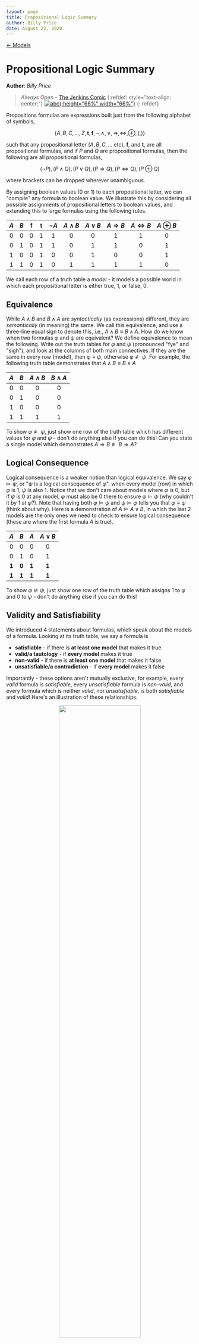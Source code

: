 ```yaml
---
layout: page
title: Propositional Logic Summary
author: Billy Price
date: August 22, 2020
---
```

[← Models](/models)

# Propositional Logic Summary
**Author**: *Billy Price*

> *Always Open* - [The Jenkins Comic](https://thejenkinscomic.wordpress.com/2020/08/22/always-open/)
>{:refdef: style="text-align: center;"}
>[![abc](https://thejenkinscomic.files.wordpress.com/2020/08/screenshot-1377.png?w=1024){:height="66%" width="66%"}](https://thejenkinscomic.wordpress.com/2020/08/22/always-open/)
>{: refdef}

Propositions formulas are expressions built just from the following alphabet of symbols,

$$\{A,B,C,...,Z, \textbf{t},\textbf{f}, \neg, \wedge, \vee, \Rightarrow, \Leftrightarrow, \oplus, (, )\}$$

such that any propositional letter ($A,B,C,\dots$ etc), $\textbf{f}$, and $\textbf{t}$, are all propositional formulas, and if $P$ and $Q$ are propositional formulas, then the following are all propositional formulas,

$$ (\neg P), (P \wedge Q), (P \vee Q), (P \Rightarrow Q), (P \Leftrightarrow Q), (P \oplus Q) $$

where brackets can be dropped wherever unambiguous.

By assigning boolean values ($0$ or $1$) to each propositional letter, we can "compile" any formula to boolean value. We illustrate this by considering all possible assignments of propositional letters to boolean values, and extending this to large formulas using the following rules.

| $A$ | $B$ | $\mathbf{f}$ | $\mathbf{t}$ | $\neg A$ | $A \wedge B$  | $A \vee B$ | $A \Rightarrow B$ | $A \Leftrightarrow B$ | $A \oplus B$ |
|:-:|:-:|:-:|:-:|:-:|:-:|:-:|:-:|:-:|:-:|
| 0 | 0 | 0 | 1 | 1 | 0 | 0 | 1 | 1 | 0 |
| 0 | 1 | 0 | 1 | 1 | 0 | 1 | 1 | 0 | 1 |
| 1 | 0 | 0 | 1 | 0 | 0 | 1 | 0 | 0 | 1 |
| 1 | 1 | 0 | 1 | 0 | 1 | 1 | 1 | 1 | 0 |

We call each row of a truth table a *model* - it models a possible world in which each propositional letter is either true, $1$, or false, $0$.

## Equivalence
While $A \wedge B$ and $B \wedge A$ are *syntactically* (as expressions) different, they are *semantically* (in meaning) the same. We call this equivalence, and use a three-line equal sign to denote this, i.e., $A \wedge B \equiv B \wedge A$. How do we know when two formulas $\varphi$ and $\psi$ are equivalent? We define equivalence to mean the following.
Write out the truth tables for $\varphi$ and $\psi$ (pronounced "fye" and "sigh"), and look at the columns of both main connectives. If they are the same in every row (model), then $\varphi \equiv \psi$, otherwise $\varphi \not\equiv \psi$. For example, the following truth table demonstrates that $A \wedge B \equiv B \wedge A$

| $A$ | $B$ | $A \wedge B$  | $B \wedge A$ |
|:-:|:-:|:-:|:-:|
| 0 | 0 | 0 | 0 |
| 0 | 1 | 0 | 0 |
| 1 | 0 | 0 | 0 |
| 1 | 1 | 1 | 1 |

To show $\varphi \not\equiv \psi$, just show one row of the truth table which has different values for $\varphi$ and $\psi$ - don't do anything else if you can do this! Can you state a single model which demonstrates $A \Rightarrow B \not\equiv B \Rightarrow A$?

## Logical Consequence
Logical consequence is a weaker notion than logical equivalence. We say $\varphi \vDash \psi$, or "$\psi$ is a logical consequence of $\varphi$", when every model (row) in which $\varphi$ is $1$, $\psi$ is also $1$. Notice that we don't care about models where $\varphi$ is $0$, but if $\psi$ is $0$ at any model, $\varphi$ must also be $0$ there to ensure $\varphi \vDash \psi$ (why couldn't it by $1$ at $\varphi$?). Note that having both $\varphi \vDash \psi$ and $\psi \vDash \varphi$ tells you that $\varphi \equiv \psi$ (think about why). Here is a demonstration of $A \vDash A \vee B$, in which the last 2 models are the only ones we need to check to ensure logical consequence (these are where the first formula $A$ is true).

| $A$ | $B$ | $A$  | $A \vee B$ |
|:-:|:-:|:-:|:-:|
| 0 | 0 | 0 | 0 |
| 0 | 1 | 0 | 1 |
| **1** | **0** | **1** | **1** |
| **1** | **1** | **1** | **1** |

To show $\varphi \nvDash \psi$, just show one row of the truth table which assigns $1$ to $\varphi$ and $0$ to $\psi$ - don't do anything else if you can do this!

## Validity and Satisfiability
We introduced 4 statements about formulas, which speak about the models of a formula. Looking at its truth table, we say a formula is
* **satisfiable** - if there is **at least one model** that makes it true
* **valid/a tautology** - if **every model** makes it true
* **non-valid** - if there is **at least one model** that makes it false
* **unsatisfiable/a contradiction** - if **every model** makes it false

Importantly - these options aren't mutually exclusive, for example, every *valid* formula is *satisfiable*, every *unsatisfiable* formula is *non-valid*, and every formula which is neither *valid*, nor *unsatisfiable*, is both *satisfiable* and *valid*! Here's an illustration of these relationships.

<center>
<img src="model-venn-diagram.jpeg" width="66%"/>
</center>

Despite the diagram's proportions, the vast majority of formulas tend to be in the purple section - both *satisfiable* and *non-valid*.

## Negated claims

Observe the way these claims change when we assert they are *not* true about a formula

| $\varphi$ is not *satisfiable* | ...means the thing same as... | $\varphi$ is *unsatisfiable* |
| $\varphi$ is not *valid* | ...means the thing same as... | $\varphi$ is *non-valid* |
| $\varphi$ is not *non-valid* | ...means the thing same as... | $\varphi$ is *valid* |
| $\varphi$ is not *unsatisfiable* | ...means the thing same as... | $\varphi$ is *satisfiable* |

In contrast, a common mistake is to confuse the statement "$\neg \varphi$ is \_\_\_\_" with "$\varphi$ is not \_\_\_\_", where the blanks are replaced with one of the 4 claims about formulas. Without knowing the formula $\varphi$, these statements are not the same. For example $\neg \varphi$ is *satisfiable* does **not** tell you $\varphi$ is *unsatisfiable* (although it is true if $\varphi$ is also *valid* - not just *satisfiable*). It just tells you $\varphi$ is non-valid, since all we know is there is one model making $\neg \varphi$ true. Try to fill out the rest of this table, specifically picturing the truth tables involved, and exactly what evidence each claim gives you (it will look different to the first table).

| $\neg \varphi$ is *satisfiable* | ...means the thing same as... | $\varphi$ is *non-valid* |
| $\neg \varphi$ is *valid* | ...means the thing same as... | $\varphi$ is \_\_\_\_\_\_\_\_\_\_\_\_ |
| $\neg \varphi$ is *non-valid* | ...means the thing same as... | $\varphi$ is \_\_\_\_\_\_\_\_\_\_\_\_ |
| $\neg \varphi$ is *unsatisfiable* | ...means the thing same as... | $\varphi$ is \_\_\_\_\_\_\_\_\_\_\_\_ |

## Examples

* $A \Rightarrow A$ - satisfiable $\checkmark$, valid $\checkmark$, non-valid $\times$, unsatisfiable $\times$
* $A \vee B$ - satisfiable $\checkmark$, valid $\times$, non-valid $\checkmark$, unsatisfiable $\times$
* $A \wedge \neg A$ - satisfiable $\times$, valid $\times$, non-valid $\checkmark$, unsatisfiable $\checkmark$

| $A$ | $B$ | $A \Rightarrow A$  | $A \vee B$ | $A \wedge \neg A$ |
|:-:|:-:|:-:|:-:|:-:|
| 0 | 0 | 1 | 0 | 0 |
| 0 | 1 | 1 | 1 | 0 |
| 1 | 0 | 1 | 1 | 0 |
| 1 | 1 | 1 | 1 | 0 |

In particular, the second row, $A \mapsto 0$ and $B \mapsto 1$, is sufficent evidence to show $A \Rightarrow A$ is satisfiable and that $A \vee B$ is satisfiable. Similarly, the first row, $A \mapsto 0$ and $B \mapsto 0$ is sufficent evidence to show $A \vee B$ is non-valid, and that $A \wedge \neg A$ is non-valid. Of course any one row is sufficient evidence that $A \Rightarrow A$ is satisfiable and that $A \wedge \neg A$ is non-valid. When proving satisfiability or non-validity, you do not need to present the whole truth table, and it is always best to *explicitly* identify the model which makes the formula true/false. A bad proof will claim there is a model that makes a formula true/false, without stating a particular model.

On the other hand, validity/tautology and unsatisfiability/contradiction claims require the whole truth table$\dots$ or resolution!

## Resolution

### CNF and RCNF
First we convert to CNF (conjunctive normal form), i.e., a formula of the form , where each blank is a literal (a propositional letter or its negation).
  1. Eliminate all occurrences of $\oplus$, using $A \oplus B \equiv (A \vee B) \wedge (\neg A \vee \neg B)$.
  2. Eliminate all occurrences of $\Leftrightarrow$, using $A \Leftrightarrow B \equiv (A \Rightarrow B) \wedge (B \Rightarrow A)$.
  3. Eliminate all occurrences of $\Rightarrow$ using $A \Rightarrow B \equiv \neg A \vee B$.
  4. Use De Morgan’s Laws to push $\neg$ inward over $\wedge$ and $\vee$, that is, $\neg (A \wedge B) \equiv \neg A \vee \neg B$ and $\neg (A \vee B) \equiv \neg A \wedge \neg B$ 
  5. Eliminate double negations using $\neg\neg A \equiv A$.
  6. Use the distributive laws to get the required form; you should need only $A \vee (B \wedge C) \equiv (A \vee B) \wedge (A \vee C)$. You will likely need to apply this repeatedly, and any of $A,B,C$ could be a larger complex formula.

To convert to RCNF (reduced CNF), delete any repetitions of literals, for example $(A \vee B \vee A) \equiv (A \vee B)$, and drop any clause which contains a formula and its negation, like $(A \vee B \vee \neg A)$ (these are always true, so can be ignored).

Finally we can convert RCNF to Clausal Form - a set of clauses, where each clause is a set of literals.

<center>
$(P \vee \neg Q \vee S) \wedge (P \vee \neg R \vee S) \wedge (\neg S \vee \neg P) \wedge (\neg S \vee Q \vee R)$
$ \{\{P, \neg Q, S\}, \{P, \neg R, S\}, \{\neg S, \neg P\}, \{\neg S, Q, R\}\}$
</center>

### Resolving Clauses
If we can find a propositional letter $A$ and two clauses, $X, Y$ with $P \in X$ and $\neg P \in Y$ (like $\{P,A,B\}$ and $\{\neg P, C, D, E\}$) we can conclude the clause $(X \cup Y) \setminus \{P,\neg P\}$, that is, all the literals in either X or Y that aren't $P$ or $\neg P$, as a **logical consequence**. For example, the clauses $\{P,A,B\}$ and $\{\neg P, C, D, E\}$ *resolve* to $\{A,B,C,D,E\}$. Paying attention to the precise definition of logical consequence, pick two small clauses that can be resolved, and convince yourself that the resolvent is a logical consequence of those two clauses together. Importantly, the resolvent is *not* equivalent to the previous two, it's just a logical consequence.

![resolvent](resolvent.jpeg)

In the above image, we make use of the principle written in red, which says that if we can ever derive a contradiction (an unsatisfiable clause), we can conclude the unsatisfiability of the original clauses. We consider the empty clause, written $\emptyset$, unsatisfiable, because the only way to derive it is to *resolve* a pair of clauses of the form $\{P\}$ and $\{\neg P\}$, which together represent $P \wedge \neg P$ (clearly unsatisfiable).

### A common misconception

What do the clauses $\{A,B\}$ and $\{\neg A, \neg B\}$ resolve to? Is it $\emptyset$? No! That would mean that $(A \vee B) \wedge (\neg A \vee \neg B)$ is unsatisfiable, but it isn't! Consider the model where $A$ is true and $B$ is false - this makes the formula true.

These clauses actually resolve to either $\{B,\neg B\}$ or to $\{A,\neg A\}$, since we can only resolve on one letter at a time. Both true of these formulas are always in any model - so are equivalent to $\textbf{t}$ (true). But having "true" as a logical consequence tells you nothing! All formulas have "true" as a logical consequence. Given only these clauses, we are at a dead end - there is no contradiction among them.

## Usage of Resolution

**ONLY USE RESOLUTION ON A FORMULA TO SHOW IT IS UNSATISFIABLE**.

Resolution doesn't tell you "whether or not" your formula is unsatisfiable - in its basic form, it can only confirm that a formula is unsatisfiable. It is true that a set of clauses representing a satisfiable (i.e. not unsatisfiable) formula cannot derive the empty set via resolution, but to show satisfiability of the formula in this way, you'd need to demonstrate that your algorithm for choosing clauses to resolve will *always* derive the empty set if its possible, and that your algorithm fails to do so for the formula in question. There are better ways!

I want to show my formula is...
* **unsatisfiable/a contradiction** - convert to RCNF and resolve to $\emptyset$
* **valid/a tautology** - negate the formula, then convert to RCNF and resolve to $\emptyset$
* **satisfiable** - find a model which makes the formula true
* **non-valid** - find a model which makes the formula false

The first two of these demonstrate a fact about *every* model in a formula's truth table via resolution, and the second two skip resolution and just demonstrate that *at least one* model makes the formula true/false - much easier! Note that the first two are sometimes quicker demonstrated by writing down the truth table - resolution comes in handy when the truth table grows too large.

### Showing logical consequence and equivalence
Given formulas $\varphi$ and $\psi$, to show...
* $\varphi \vDash \psi$ - construct $\varphi \wedge \neg \psi$, convert it to RCNF, then resolve to $\emptyset$. Note, this is just showing that $\varphi \Rightarrow \psi$ is valid, since $\neg(\varphi \Rightarrow \psi) \equiv \varphi \wedge \neg \psi$.
* $\varphi \equiv \psi$ - construct $\varphi \oplus \psi$, convert to RCNF, then resolve to $\emptyset$.

More generally, we can demonstrate that a conclusion $\psi$ follows from the assumption of premises $\varphi_1, \varphi_2, \dots \varphi_n$, we consider the formula $\varphi_1 \wedge \varphi_2 \wedge \dots \varphi_n \wedge \neg \psi$, convert it to RCNF, and resolve to $\emptyset$. Again, this is just demonstrating that $(\varphi_1 \wedge \varphi_2 \wedge \dots \wedge \varphi_n) \Rightarrow \psi$ is valid (a tautology). Note that each premise, $\varphi_i$, can be separately converted to clausal form and combined with the rest, since they are all part of a larger conjunction (remember to negate the conclusion, $\psi$, before converting to RCNF).